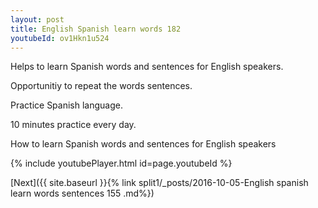 ```yaml
---
layout: post
title: English Spanish learn words 182 
youtubeId: ov1Hkn1u524
---
```

 
 
Helps to learn Spanish words and sentences for English speakers.

Opportunitiy to repeat the words sentences. 

Practice Spanish language. 
 
10 minutes practice every day. 
 
How to learn Spanish words and sentences for English speakers 
 
{% include youtubePlayer.html id=page.youtubeId %}
 
 
[Next]({{ site.baseurl }}{% link  split1/_posts/2016-10-05-English spanish learn words sentences 155 .md%})
 
